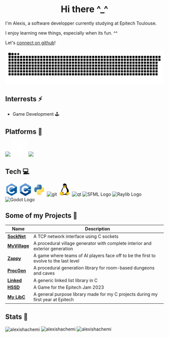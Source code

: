 
<div align="center">

# Hi there ^_^

</div>

I'm Alexis, a software developper currently studying at Epitech Toulouse.

I enjoy learning new things, especially when its fun. ^^

Let's [connect on github](https://github.com/alexishachemi)!

<p align='center'>
  <img src="snake.svg">
</p>

## Interrests ⚡

- Game Development 🕹️

## Platforms 📱

[<img width=50 src="https://upload.wikimedia.org/wikipedia/commons/thumb/8/81/LinkedIn_icon.svg/2048px-LinkedIn_icon.svg.png">](https://www.linkedin.com/in/alexis-hachemi/)
[<img width=50 src="github_logo.png">](https://github.com/alexishachemi)
[<img width=50 src="https://static.itch.io/images/itchio-textless-white.svg">](https://alexish.itch.io/)

## Tech 💻

<img src="https://raw.githubusercontent.com/devicons/devicon/master/icons/c/c-original.svg" alt="c" width="40" height="40"/> <img src="https://raw.githubusercontent.com/devicons/devicon/master/icons/cplusplus/cplusplus-original.svg" alt="cplusplus" width="40" height="40"/> <img src="https://raw.githubusercontent.com/devicons/devicon/master/icons/python/python-original.svg" alt="python" width="40" height="40"/> <img src="https://www.vectorlogo.zone/logos/git-scm/git-scm-icon.svg" alt="git" width="40" height="40"/> <img src="https://raw.githubusercontent.com/devicons/devicon/master/icons/linux/linux-original.svg" alt="linux" width="40" height="40"/> <img src="https://upload.wikimedia.org/wikipedia/commons/0/0b/Qt_logo_2016.svg" alt="qt" width="40" height="40"/> <img src="https://upload.wikimedia.org/wikipedia/commons/a/a0/SFML_Logo.svg" alt="SFML Logo" width="40"/> <img src="https://upload.wikimedia.org/wikipedia/commons/f/f4/Raylib_logo.png" alt="Raylib Logo" width="40"/> <img src="https://upload.wikimedia.org/wikipedia/commons/thumb/6/6a/Godot_icon.svg/1200px-Godot_icon.svg.png" alt="Godot Logo" width="40"/>

## Some of my Projects 📓

| Name                                                         | Description                                                                           |
| ------------------------------------------------------------ | ------------------------------------------------------------------------------------- |
| [**SockNet**](https://github.com/alexishachemi/socknet)      | A TCP network interface using C sockets                                               |
| [**MyVillage**](https://github.com/alexishachemi/my_village) | A procedural village generator with complete interior and exterior generation         |
| [**Zappy**](https://github.com/alexishachemi/zappy)          | A game where teams of AI players face off to be the first to evolve to the last level |
| [**ProcGen**](https://github.com/alexishachemi/ProcGen)      | A procedural generation library for room-based dungeons and caves                     |
| [**Linked**](https://github.com/alexishachemi/linked)        | A generic linked list library in C                                                    |
| [**HSSD**](https://github.com/mathematisse/HSSD)             | A Game for the Epitech Jam 2023                                                       |
| [**My LibC**](https://github.com/alexishachemi/my_libC)      | A general purpose library made for my C projects during my first year at Epitech      |

## Stats 👀

<img align="center" src="https://github-readme-stats.vercel.app/api?username=alexishachemi&count_private=true&show_icons=true&locale=en" alt="alexishachemi" width="400" />

<img src="https://api.githubtrends.io/user/svg/alexishachemi/langs?time_range=one_year&include_private=True&theme=classic" alt="alexishachemi" width="400" />

<img src="https://github-profile-trophy.vercel.app/?username=alexishachemi&column=3" alt="alexishachemi" width="400" />